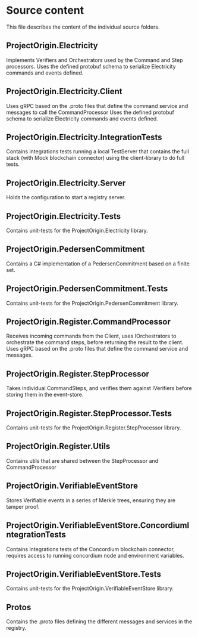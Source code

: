# Source content

This file describes the content of the individual source folders.

## ProjectOrigin.Electricity

Implements Verifiers and Orchestrators used by the Command and Step processors.
Uses the defined protobuf schema to serialize Electricity commands and events defined.

## ProjectOrigin.Electricity.Client

Uses gRPC based on the .proto files that define the command service and messages to call the CommandProcessor
Uses the defined protobuf schema to serialize Electricity commands and events defined.

## ProjectOrigin.Electricity.IntegrationTests

Contains integrations tests running a local TestServer that contains the full stack (with Mock blockchain connector)
using the client-library to do full tests.

## ProjectOrigin.Electricity.Server

Holds the configuration to start a registry server.

## ProjectOrigin.Electricity.Tests

Contains unit-tests for the ProjectOrigin.Electricity library.

## ProjectOrigin.PedersenCommitment

Contains a C# implementation of a PedersenCommitment based on a finite set.

## ProjectOrigin.PedersenCommitment.Tests

Contains unit-tests for the ProjectOrigin.PedersenCommitment library.

## ProjectOrigin.Register.CommandProcessor

Receives incoming commands from the Client, uses IOrchestrators to orchestrate the command steps, before returning the result to the client.
Uses gRPC based on the .proto files that define the command service and messages.

## ProjectOrigin.Register.StepProcessor

Takes individual CommandSteps, and verifies them against IVerifiers before storing them in the event-store.

## ProjectOrigin.Register.StepProcessor.Tests

Contains unit-tests for the ProjectOrigin.Register.StepProcessor library.

## ProjectOrigin.Register.Utils

Contains utils that are shared between the StepProcessor and CommandProcessor

## ProjectOrigin.VerifiableEventStore

Stores Verifiable events in a series of Merkle trees, ensuring they are tamper proof.

## ProjectOrigin.VerifiableEventStore.ConcordiumIntegrationTests

Contains integrations tests of the Concordium blockchain connector, requires access to running concordium node and environment variables.

## ProjectOrigin.VerifiableEventStore.Tests

Contains unit-tests for the ProjectOrigin.VerifiableEventStore library.

## Protos

Contains the .proto files defining the different messages and services in the registry.
